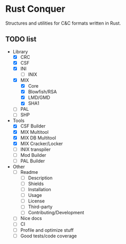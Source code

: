 # Rust Conquer

Structures and utilities for C&C formats written in Rust.

## TODO list

- Library
  - [x] CRC
  - [x] CSF
  - [x] INI
    - [ ] INIX
  - [x] MIX
    - [x] Core
    - [x] Blowfish/RSA
    - [x] LMD/GMD
    - [x] SHA1
  - [ ] PAL
  - [ ] SHP
- Tools
  - [x] CSF Builder
  - [x] MIX Multitool
  - [x] MIX DB Multitool
  - [x] MIX Cracker/Locker
  - [ ] INIX transpiler
  - [ ] Mod Builder
  - [ ] PAL Builder
- Other
  - [ ] Readme
    - [ ] Description
    - [ ] Shields
    - [ ] Installation
    - [ ] Usage
    - [ ] License
    - [ ] Third-party
    - [ ] Contributing/Development
  - [ ] Nice docs
  - [ ] CI
  - [ ] Profile and optimize stuff
  - [ ] Good tests/code coverage
